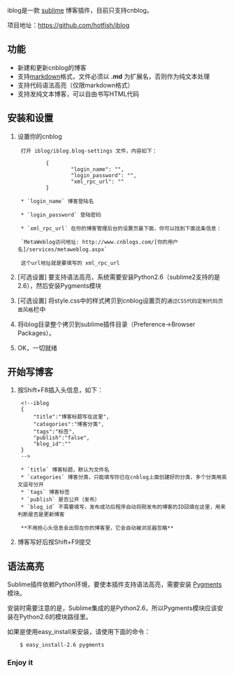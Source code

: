 iblog是一款 [sublime](http://www.sublimetext.com/ "一款很酷的快平台免费文本编辑器") 博客插件，目前只支持cnblog。

项目地址：<https://github.com/hotfish/iblog>

功能
---------

* 新建和更新cnblog的博客
* 支持[markdown](http://wowubuntu.com/markdown/)格式，文件必须以 **.md** 为扩展名，否则作为纯文本处理
* 支持代码语法高亮（仅限markdown格式）
* 支持发纯文本博客，可以自由书写HTML代码

安装和设置
----------

1. 设置你的cnblog

        打开 iblog/iblog.blog-settings 文件，内容如下：

                {
                		"login_name": "",
                		"login_password": "",
                		"xml_rpc_url": ""
                }

        * `login_name` 博客登陆名

        * `login_password` 登陆密码

        * `xml_rpc_url` 在你的博客管理后台的设置页最下面，你可以找到下面这条信息：

        `MetaWeblog访问地址: http://www.cnblogs.com/[你的用户名]/services/metaweblog.aspx`

        这个url地址就是要填写的 xml_rpc_url

2. [可选设置] 要支持语法高亮，系统需要安装Python2.6（sublime2支持的是2.6），然后安装Pygments模块
3. [可选设置] 将style.css中的样式拷贝到cnblog设置页的`通过CSS代码定制代码页面风格`栏中
4. 将iblog目录整个拷贝到sublime插件目录（Preference->Browser Packages）。
5. OK，一切就绪


开始写博客
----------

1. 按Shift+F8插入头信息，如下：

        <!--iblog
        {
          	"title":"博客标题写在这里",
          	"categories":"博客分类",
          	"tags":"标签",
          	"publish":"false",
          	"blog_id":""
        }
        -->

        * `title` 博客标题，默认为文件名
        * `categories` 博客分类，只能填写你已在cnblog上面创建好的分类，多个分类用英文逗号分开
        * `tags` 博客标签
        * `publish` 是否公开（发布）
        * `blog_id` 不需要填写，发布成功后程序自动将刚发布的博客的ID回填在这里，用来判断是否是更新博客

        **不用担心头信息会出现在你的博客里，它会自动被浏览器忽略**

2. 博客写好后按Shift+F9提交	


语法高亮
----------
Sublime插件依赖Python环境，要使本插件支持语法高亮，需要安装 [Pygments](http://pygments.org/ "Python语法高亮模块") 模块。

安装时需要注意的是，Sublime集成的是Python2.6，所以Pygments模块应该安装在Python2.6的模块路径里。

如果是使用easy_install来安装，请使用下面的命令：

        $ easy_install-2.6 pygments


### Enjoy it ###









